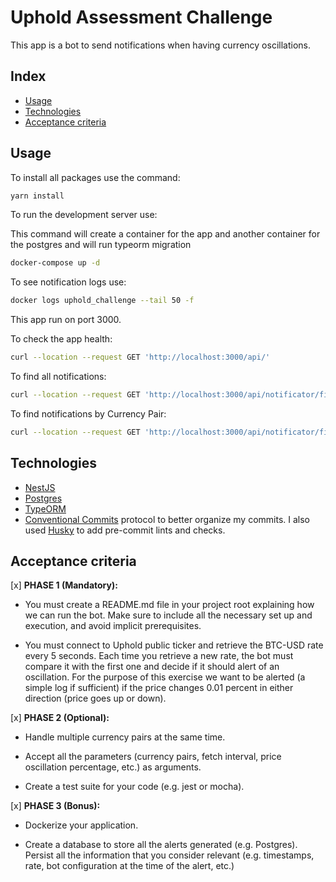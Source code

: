 # Uphold Assessment Challenge

This app is a bot to send notifications when having currency oscillations.

## Index

- [Usage](#usage)
- [Technologies](#technologies)
- [Acceptance criteria](#acceptance-criteria)

## Usage

To install all packages use the command:

```bash
yarn install
```

To run the development server use:

This command will create a container for the app and another container for the postgres and will run typeorm migration

```bash
docker-compose up -d
```

To see notification logs use:

```bash
docker logs uphold_challenge --tail 50 -f
```

This app run on port 3000.

To check the app health:

```bash
curl --location --request GET 'http://localhost:3000/api/'
```

To find all notifications:

```bash
curl --location --request GET 'http://localhost:3000/api/notificator/find'
```

To find notifications by Currency Pair:

```bash
curl --location --request GET 'http://localhost:3000/api/notificator/findByCurrencyPair?currencyPair=EUR-USD'
```

## Technologies

- [NestJS](https://nestjs.com/)
- [Postgres](https://www.postgresql.org/)
- [TypeORM](https://typeorm.io/)
- [Conventional Commits](https://www.conventionalcommits.org/en/v1.0.0/) protocol to better organize my commits. I also used [Husky](https://github.com/typicode/husky) to add pre-commit lints and checks.

## Acceptance criteria

[x] **PHASE 1 (Mandatory):**

- You must create a README.md file in your project root explaining how we can run the bot. Make sure to include all the necessary set up and execution, and avoid implicit prerequisites.

- You must connect to Uphold public ticker and retrieve the BTC-USD rate every 5 seconds. Each time you retrieve a new rate, the bot must compare it with the first one and decide if it should alert of an oscillation. For the purpose of this exercise we want to be alerted (a simple log if sufficient) if the price changes 0.01 percent in either direction (price goes up or down).

[x] **PHASE 2 (Optional):**

- Handle multiple currency pairs at the same time.

- Accept all the parameters (currency pairs, fetch interval, price oscillation percentage, etc.) as arguments.

- Create a test suite for your code (e.g. jest or mocha).

[x] **PHASE 3 (Bonus):**

- Dockerize your application.

- Create a database to store all the alerts generated (e.g. Postgres).
  Persist all the information that you consider relevant (e.g. timestamps, rate, bot configuration at the time of the alert, etc.)
